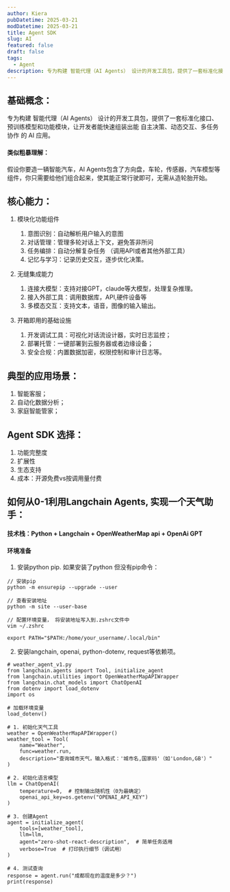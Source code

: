 ```yaml
---
author: Kiera
pubDatetime: 2025-03-21
modDatetime: 2025-03-21
title: Agent SDK
slug: AI
featured: false
draft: false
tags:
  - Agent
description: 专为构建 智能代理（AI Agents） 设计的开发工具包，提供了一套标准化接口、预训练模型和功能模块，让开发者能快速组装出能 自主决策、动态交互、多任务协作 的 AI 应用
---
```


## 基础概念：

专为构建 智能代理（AI Agents） 设计的开发工具包，提供了一套标准化接口、预训练模型和功能模块，让开发者能快速组装出能 自主决策、动态交互、多任务协作 的 AI 应用。

#### 类似粗暴理解：

假设你要造一辆智能汽车，AI Agents包含了方向盘，车轮，传感器，汽车模型等组件，你只需要给他们组合起来，使其能正常行驶即可，无需从造轮胎开始。

## 核心能力：

1.  模块化功能组件

    1. 意图识别：自动解析用户输入的意图
    2. 对话管理：管理多轮对话上下文，避免答非所问
    3. 任务编排：自动分解复杂任务 （调用API或者其他外部工具）
    4. 记忆与学习：记录历史交互，逐步优化决策。

2.  无缝集成能力

    1. 连接大模型：支持对接GPT，claude等大模型，处理复杂推理。
    2. 接入外部工具：调用数据库，API,硬件设备等
    3. 多模态交互：支持文本，语音，图像的输入输出。

3.  开箱即用的基础设施
    1. 开发调试工具：可视化对话流设计器，实时日志监控；
    2. 部署托管：一键部署到云服务器或者边缘设备；
    3. 安全合规：内置数据加密，权限控制和审计日志等。

## 典型的应用场景：

1.  智能客服；
2.  自动化数据分析；
3.  家庭智能管家；

## Agent SDK 选择：

1.  功能完整度
2.  扩展性
3.  生态支持
4.  成本：开源免费vs按调用量付费

## 如何从0-1利用Langchain Agents, 实现一个天气助手：

#### 技术栈：Python + Langchain + OpenWeatherMap api + OpenAi GPT

#### 环境准备

1. 安装python pip.
   如果安装了python 但没有pip命令：

```
// 安装pip
python -m ensurepip --upgrade --user

// 查看安装地址
python -m site --user-base

// 配置环境变量， 将安装地址写入到.zshrc文件中
vim ~/.zshrc

export PATH="$PATH:/home/your_username/.local/bin"

```

2. 安装langchain, openai, python-dotenv, request等依赖项。

```
# weather_agent_v1.py
from langchain.agents import Tool, initialize_agent
from langchain.utilities import OpenWeatherMapAPIWrapper
from langchain.chat_models import ChatOpenAI
from dotenv import load_dotenv
import os

# 加载环境变量
load_dotenv()

# 1. 初始化天气工具
weather = OpenWeatherMapAPIWrapper()
weather_tool = Tool(
    name="Weather",
    func=weather.run,
    description="查询城市天气，输入格式：'城市名,国家码'（如'London,GB'）"
)

# 2. 初始化语言模型
llm = ChatOpenAI(
    temperature=0,  # 控制输出随机性（0为最确定）
    openai_api_key=os.getenv("OPENAI_API_KEY")
)

# 3. 创建Agent
agent = initialize_agent(
    tools=[weather_tool],
    llm=llm,
    agent="zero-shot-react-description",  # 简单任务适用
    verbose=True  # 打印执行细节（调试用）
)

# 4. 测试查询
response = agent.run("成都现在的温度是多少？")
print(response)
```
